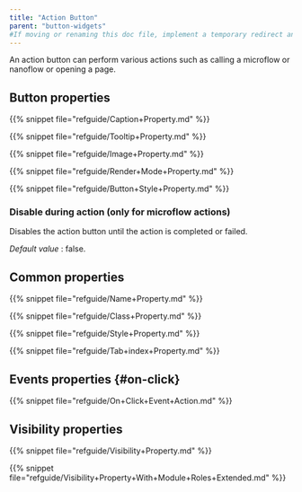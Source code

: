 ```yaml
---
title: "Action Button"
parent: "button-widgets"
#If moving or renaming this doc file, implement a temporary redirect and let the respective team know they should update the URL in the product. See Mapping to Products for more details.
---
```


An action button can perform various actions such as calling a microflow or nanoflow or opening a page. 

## Button properties

{{% snippet file="refguide/Caption+Property.md" %}}

{{% snippet file="refguide/Tooltip+Property.md" %}}

{{% snippet file="refguide/Image+Property.md" %}}

{{% snippet file="refguide/Render+Mode+Property.md" %}}

{{% snippet file="refguide/Button+Style+Property.md" %}}

### Disable during action (only for microflow actions)

Disables the action button until the action is completed or failed.

_Default value_ : false.

## Common properties

{{% snippet file="refguide/Name+Property.md" %}}

{{% snippet file="refguide/Class+Property.md" %}}

{{% snippet file="refguide/Style+Property.md" %}}

{{% snippet file="refguide/Tab+index+Property.md" %}}

## Events properties {#on-click}

{{% snippet file="refguide/On+Click+Event+Action.md" %}}

## Visibility properties

{{% snippet file="refguide/Visibility+Property.md" %}}

{{% snippet file="refguide/Visibility+Property+With+Module+Roles+Extended.md" %}}
